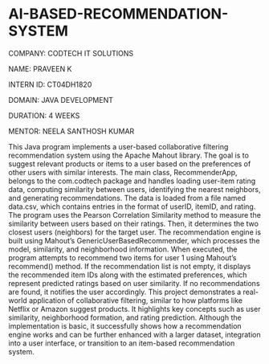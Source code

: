 # AI-BASED-RECOMMENDATION-SYSTEM
COMPANY: CODTECH IT SOLUTIONS

NAME: PRAVEEN K

INTERN ID: CT04DH1820

DOMAIN: JAVA DEVELOPMENT

DURATION: 4 WEEKS

MENTOR: NEELA SANTHOSH KUMAR

This Java program implements a user-based collaborative filtering recommendation system using the Apache Mahout library. The goal is to suggest relevant products or items to a user based on the preferences of other users with similar interests. The main class, RecommenderApp, belongs to the com.codtech package and handles loading user-item rating data, computing similarity between users, identifying the nearest neighbors, and generating recommendations. The data is loaded from a file named data.csv, which contains entries in the format of userID, itemID, and rating. The program uses the Pearson Correlation Similarity method to measure the similarity between users based on their ratings. Then, it determines the two closest users (neighbors) for the target user. The recommendation engine is built using Mahout’s GenericUserBasedRecommender, which processes the model, similarity, and neighborhood information. When executed, the program attempts to recommend two items for user 1 using Mahout’s recommend() method. If the recommendation list is not empty, it displays the recommended item IDs along with the estimated preferences, which represent predicted ratings based on user similarity. If no recommendations are found, it notifies the user accordingly. This project demonstrates a real-world application of collaborative filtering, similar to how platforms like Netflix or Amazon suggest products. It highlights key concepts such as user similarity, neighborhood formation, and rating prediction. Although the implementation is basic, it successfully shows how a recommendation engine works and can be further enhanced with a larger dataset, integration into a user interface, or transition to an item-based recommendation system.

